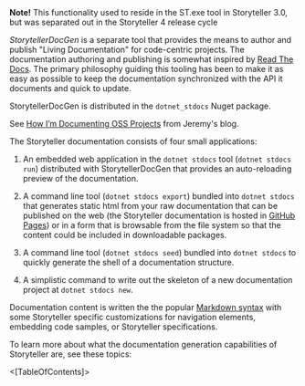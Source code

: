 <!--Title:Living Documentation Generation-->
<!--Url:docs-->

<div class="alert alert-info"><b>Note!</b> This functionality used to reside in the ST.exe tool in Storyteller 3.0, 
but was separated out in the Storyteller 4 release cycle</div>

_StorytellerDocGen_ is a separate tool that provides the means to author and 
publish "Living Documentation" for code-centric projects. The documentation authoring and publishing is somewhat 
inspired by [Read The Docs](http://readthedocs.org). The primary philosophy guiding this tooling has been to 
make it as easy as possible to keep the documentation synchronized with the API it documents and quick to update.

StorytellerDocGen is distributed in the `dotnet_stdocs` Nuget package.

See [How I’m Documenting OSS Projects](https://jeremydmiller.com/2016/01/05/how-im-documenting-oss-projects/) 
from Jeremy's blog.


The Storyteller documentation consists of four small applications:

1. An embedded web application in the `dotnet stdocs` tool (`dotnet stdocs run`) distributed with StorytellerDocGen that provides an auto-reloading preview of the documentation.

1. A command line tool (`dotnet stdocs export`) bundled into `dotnet stdocs` that generates static html from your raw documentation that can be published on the web (the Storyteller documentation is hosted in [GitHub Pages](https://pages.github.com)) or in a form that is browsable from the file system so that the content could be included in downloadable packages.

1. A command line tool (`dotnet stdocs seed`) bundled into `dotnet stdocs` to quickly generate the shell of a documentation structure.

1. A simplistic command to write out the skeleton of a new documentation project at `dotnet stdocs new`.

Documentation content is written the the popular [Markdown syntax](http://daringfireball.net/projects/markdown/syntax) with some Storyteller specific customizations for navigation elements, embedding code samples, or Storyteller specifications. 

To learn more about what the documentation generation capabilities of Storyteller are, see these topics:

<[TableOfContents]>